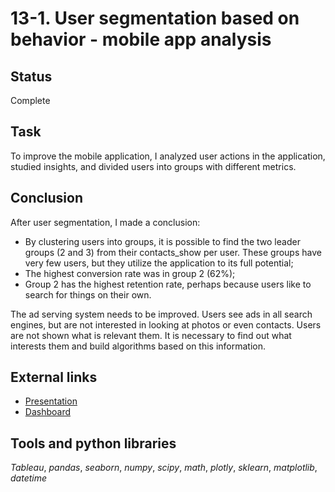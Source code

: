 # 13-1. User segmentation based on behavior - mobile app analysis

## Status
Complete

## Task

To improve the mobile application, I analyzed user actions in the application, studied insights, and divided users into groups with different metrics.  

## Conclusion

After user segmentation, I made a conclusion:

- By clustering users into groups, it is possible to find the two leader groups (2 and 3) from their contacts_show per user. These groups have very few users, but they utilize the application to its full potential;
- The highest conversion rate was in group 2 (62%);
- Group 2 has the highest retention rate, perhaps because users like to search for things on their own.

The ad serving system needs to be improved. Users see ads in all search engines, but are not interested in looking at photos or even contacts. Users are not shown what is relevant them. It is necessary to find out what interests them and build algorithms based on this information.

## External links
- [Presentation](https://drive.google.com/file/d/1AZddZqggV6w-nW2Go065pJww0Tew63L3/view?usp=sharing)
- [Dashboard](https://public.tableau.com/app/profile/darya.ilina/viz/Mobile_app_analysis/sheet3#2)

## Tools and python libraries

*Tableau*, *pandas*, *seaborn*, *numpy*, *scipy*, *math*, *plotly*, *sklearn*, *matplotlib*, *datetime*
